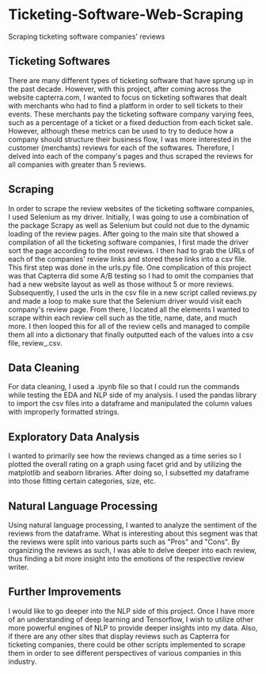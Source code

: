 # Ticketing-Software-Web-Scraping
Scraping ticketing software companies' reviews

## Ticketing Softwares
There are many different types of ticketing software that have sprung up in the past decade. However, with this project, after coming across the website capterra.com, I wanted to focus on ticketing softwares that dealt with merchants who had to find a platform in order to sell tickets to their events.
These merchants pay the ticketing software company varying fees, such as a percentage of a ticket or a fixed deduction from each ticket sale. However, although these metrics can be used to try to deduce how a company should structure their business flow, I was more interested in the customer (merchants) reviews for each of the softwares.
Therefore, I delved into each of the company's pages and thus scraped the reviews for all companies with greater than 5 reviews.

## Scraping
In order to scrape the review websites of the ticketing software companies, I used Selenium as my driver. Initially, I was going to use a combination of the package Scrapy as well as Selenium but could not due to the dynamic loading of the review pages.
After going to the main site that showed a compilation of all the ticketing software companies, I first made the driver sort the page according to the most reviews. I then had to grab the URLs of each of the companies' review links and stored these links into a csv file. This first step was done in the urls.py file. One complication of this project was that Capterra did some A/B testing so I had to omit the companies that had a new website layout as well as those without 5 or more reviews.
Subsequently, I used the urls in the csv file in a new script called reviews.py and made a loop to make sure that the Selenium driver would visit each company's review page. From there, I located all the elements I wanted to scrape within each review cell such as the title, name, date, and much more. I then looped this for all of the review cells and managed to compile them all into a dictionary that finally outputted each of the values into a csv file, review_.csv.

## Data Cleaning
For data cleaning, I used a .ipynb file so that I could run the commands while testing the EDA and NLP side of my analysis. I used the pandas library to import the csv files into a dataframe and manipulated the column values with improperly formatted strings.

## Exploratory Data Analysis
I wanted to primarily see how the reviews changed as a time series so I plotted the overall rating on a graph using facet grid and by utilizing the matplotlib and seaborn libraries. After doing so, I subsetted my dataframe into those fitting certain categories, size, etc.

## Natural Language Processing
Using natural language processing, I wanted to analyze the sentiment of the reviews from the dataframe. What is interesting about this segment was that the reviews were split into various parts such as "Pros" and "Cons". By organizing the reviews as such, I was able to delve deeper into each review, thus finding a bit more insight into the emotions of the respective review writer.

## Further Improvements
I would like to go deeper into the NLP side of this project. Once I have more of an understanding of deep learning and Tensorflow, I wish to utilize other more powerful engines of NLP to provide deeper insights into my data. Also, if there are any other sites that display reviews such as Capterra for ticketing companies, there could be other scripts implemented to scrape them in order to see different perspectives of various companies in this industry.
